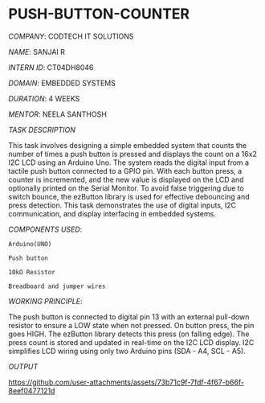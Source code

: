 # PUSH-BUTTON-COUNTER

*COMPANY*: CODTECH IT SOLUTIONS

*NAME*: SANJAI R

*INTERN ID*: CT04DH8046

*DOMAIN*: EMBEDDED SYSTEMS

*DURATION*: 4 WEEKS

*MENTOR*: NEELA SANTHOSH

*TASK DESCRIPTION*
  
This task involves designing a simple embedded system that counts the number of times a push button is pressed and displays the count on a 16x2 I2C LCD using an Arduino Uno.
The system reads the digital input from a tactile push button connected to a GPIO pin. With each button press, a counter is incremented, and the new value is displayed on the LCD and optionally printed on the Serial Monitor. To avoid false triggering due to switch bounce, the ezButton library is used for effective debouncing and press detection.
This task demonstrates the use of digital inputs, I2C communication, and display interfacing in embedded systems.

*COMPONENTS USED*:
   
    Arduino(UNO)

    Push button

    10kΩ Resistor

    Breadboard and jumper wires

*WORKING PRINCIPLE*:

The push button is connected to digital pin 13 with an external pull-down resistor to ensure a LOW state when not pressed.
On button press, the pin goes HIGH. The ezButton library detects this press (on falling edge).
The press count is stored and updated in real-time on the I2C LCD display.
I2C simplifies LCD wiring using only two Arduino pins (SDA - A4, SCL - A5).

*OUTPUT*

https://github.com/user-attachments/assets/73b71c9f-7fdf-4f67-b66f-8eef0477121d
